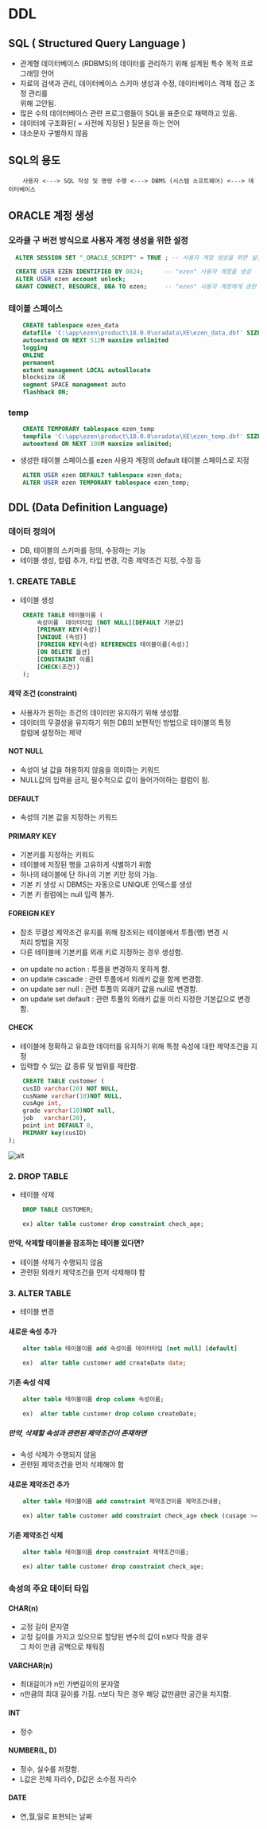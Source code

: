 DDL
====

## SQL ( Structured Query Language )

* 관계형 데이터베이스 (RDBMS)의 데이터를 관리하기 위해 설계된 특수 목적 프로그래밍 언어
* 자료의 검색과 관리, 데이터베이스 스키마 생성과 수정, 데이터베이스 객체 접근 조정 관리를  
  위해 고안됨.
* 많은 수의 데이터베이스 관련 프로그램들이 SQL을 표준으로 채택하고 있음.
* 데이터에 구조화된( = 사전에 지정된 ) 질문을 하는 언어
* 대소문자 구별하지 않음

## SQL의 용도

```
    사용자 <---> SQL 작성 및 명령 수행 <---> DBMS (시스템 소프트웨어) <---> 데이터베이스
```

## ORACLE 계정 생성

### 오라클 구 버전 방식으로 사용자 계정 생성을 위한 설정

```sql
  ALTER SESSION SET "_ORACLE_SCRIPT" = TRUE ; -- 사용자 계정 생성을 위한 설정

  CREATE USER EZEN IDENTIFIED BY 0824;		-- "ezen" 사용자 계정을 생성
  ALTER USER ezen account unlock;
  GRANT CONNECT, RESOURCE, DBA TO ezen;		-- "ezen" 사용자 계정에게 권한 줌
```

### 테이블 스페이스

```sql
    CREATE tablespace ezen_data
    datafile 'C:\app\ezen\product\18.0.0\oradata\XE\ezen_data.dbf' SIZE 2G
    autoextend ON NEXT 512M maxsize unlimited
    logging
    ONLINE 
    permanent
    extent management LOCAL autoallocate
    blocksize 8K
    segment SPACE management auto
    flashback ON;
```

### temp

```sql
    CREATE TEMPORARY tablespace ezen_temp
    tempfile 'C:\app\ezen\product\18.0.0\oradata\XE\ezen_temp.dbf' SIZE 500M
    autoextend ON NEXT 100M maxsize unlimited;
```

* 생성한 테이블 스페이스를 ezen 사용자 계정의 default 테이블 스페이스로 지정

```sql
    ALTER USER ezen DEFAULT tablespace ezen_data;
    ALTER USER ezen TEMPORARY tablespace ezen_temp;
```

## DDL (Data Definition Language)

### 데이터 정의어

* DB, 테이블의 스키마를 정의, 수정하는 기능
* 테이블 생성, 컬럼 추가, 타입 변경, 각종 제약조건 지정, 수정 등

### 1. CREATE TABLE
* 테이블 생성

```sql
    CREATE TABLE 테이블이름 (
        속성이름  데이터타입 [NOT NULL][DEFAULT 기본값]
        [PRIMARY KEY(속성)]
        [UNIQUE (속성)]
        [FOREIGN KEY(속성) REFERENCES 테이블이름(속성)]
        [ON DELETE 옵션]
        [CONSTRAINT 이름]
        [CHECK(조건)]
    );
```

#### 제약 조건 (constraint)
* 사용자가 원하는 조건의 데이터만 유지하기 위해 생성함.
* 데이터의 무결성을 유지하기 위한 DB의 보편적인 방법으로 테이블의 특정  
  컬럼에 설정하는 제약


#### NOT NULL
* 속성이 널 값을 허용하지 않음을 의미하는 키워드
* NULL값의 입력을 금지, 필수적으로 값이 들어가야하는 컬럼이 됨.

#### DEFAULT
* 속성의 기본 값을 지정하는 키워드

#### PRIMARY KEY
* 기본키를 지정하는 키워드
* 테이블에 저장된 행을 고유하게 식별하기 위함
* 하나의 테이블에 단 하나의 기본 키만 정의 가능.
* 기본 키 생성 시 DBMS는 자동으로 UNIQUE 인덱스를 생성
* 기본 키 컬럼에는 null 입력 불가.

#### FOREIGN KEY
* 참조 무결성 제약조건 유지를 위해 참조되는 테이블에서 투플(행) 변경 시   
  처리 방법을 지정
* 다른 테이블에 기본키를 외래 키로 지정하는 경우 생성함. 

- on update no action : 투플을 변경하지 못하게 함.
- on update cascade : 관련 투플에서 외래키 값을 함께 변경함.
- on update ser null : 관련 투플의 외래키 값을 null로 변경함.
- on update set default : 관련 투풀의 외래키 값을 미리 지정한 기본값으로 변경함.

#### CHECK
* 테이블에 정확하고 유효한 데이터를 유지하기 위해 특정 속성에 대한 제약조건을 지정
* 입력할 수 있는 값 종류 및 범위를 제한함.

```sql
    CREATE TABLE customer (
	cusID varchar(20) NOT NULL,
	cusName varchar(10)NOT NULL, 
	cusAge int,
	grade varchar(10)NOT null,
	job   varchar(20),
	point int DEFAULT 0,
	PRIMARY key(cusID)
);
```

![alt](/assets/images/post/Database/sql/1.png)

### 2. DROP TABLE
* 테이블 삭제

```sql
    DROP TABLE CUSTOMER;
```

```sql
    ex) alter table customer drop constraint check_age;
```

#### 만약, 삭제할 테이블을 참조하는 테이블 있다면?

* 테이블 삭제가 수행되지 않음
* 관련된 외래키 제약조건을 먼저 삭제해야 함




### 3. ALTER TABLE
* 테이블 변경

#### 새로운 속성 추가

```sql
    alter table 테이블이름 add 속성이름 데이터타입 [not null] [default]
```

```sql
    ex)  alter table customer add createDate date;
```

#### 기존 속성 삭제

```sql
    alter table 테이블이름 drop column 속성이름;
```

```sql
    ex)  alter table customer drop column createDate;
```

##### 만약, 삭제할 속성과 관련된 제약조건이 존재하면 
* 속성 삭제가 수행되지 않음
* 관련된 제약조건을 먼저 삭제해야 함

#### 새로운 제약조건 추가

```sql
    alter table 테이블이름 add constraint 제약조건이름 제약조건내용;
```

```sql
    ex) alter table customer add constraint check_age check (cusage >= 20) ;
```

#### 기존 제약조건 삭제

```sql
    alter table 테이블이름 drop constraint 제약조건이름;
```

```sql
    ex) alter table customer drop constraint check_age;
```

### 속성의 주요 데이터 타입

#### CHAR(n)

* 고정 길이 문자열
* 고정 길이를 가지고 있으므로 할당된 변수의 값이 n보다 작을 경우  
  그 차이 만큼 공백으로 채워짐

#### VARCHAR(n)
* 최대길이가 n인 가변길이의 문자열 
* n만큼의 최대 길이를 가짐. n보다 작은 경우 해당 값만큼만 공간을 차지함.

#### INT
* 정수

#### NUMBER(L, D)

* 정수, 실수를 저장함.
* L값은 전체 자리수, D값은 소수점 자리수

#### DATE
* 연,월,일로 표현되는 날짜

